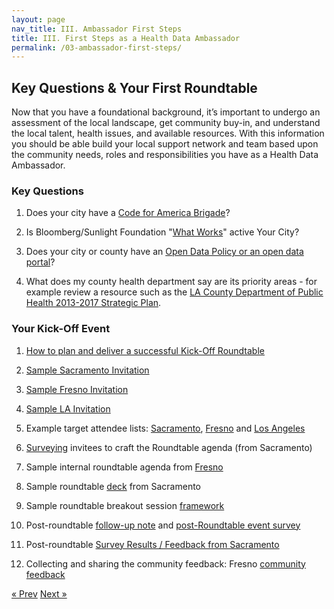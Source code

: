 ```yaml
---
layout: page
nav_title: III. Ambassador First Steps
title: III. First Steps as a Health Data Ambassador
permalink: /03-ambassador-first-steps/
---
```


## Key Questions & Your First Roundtable

Now that you have a foundational background, it’s important to undergo an assessment of the local landscape, get community buy-in, and understand the local talent, health issues, and available resources. With this information you should be able build your local support network and team based upon the community needs, roles and responsibilities you have as a Health Data Ambassador.

### Key Questions

1. Does your city have a [Code for America ](http://www.codeforamerica.org/brigade/)[Brigade](http://www.google.com/url?q=http%3A%2F%2Fwww.codeforamerica.org%2Fbrigade%2F&sa=D&sntz=1&usg=AFQjCNG9CzrrkUTALgF1IfFxc5ilNGeXpA)?

2. Is Bloomberg/Sunlight Foundation "[What Works](https://sunlightfoundation.com/blog/2015/04/20/opening-data-for-stronger-cities-the-what-works-cities-initiative/)" active Your City?

3. Does your city or county have an [Open Data Policy or an open data portal](https://sunlightfoundation.com/policy/opendatamap/)?

4. What does my county health department say are its priority areas - for example review a resource such as the [LA County Department of Public Health 2013-2017 Strategic Plan](http://publichealth.lacounty.gov/plan/Highlights/Strategic_Plan/Strategic_Plan_2013-2017.htm).

### Your Kick-Off Event

1. [How to plan and deliver a successful ](https://docs.google.com/document/d/1FGVDH2Gs99a5gp9l37JFmBAtqu9q6lygQRbgHoPuB6U/edit)[Kick-Off Roundtable](https://docs.google.com/document/d/1FGVDH2Gs99a5gp9l37JFmBAtqu9q6lygQRbgHoPuB6U/edit)

2. [Sample Sacramento Invitation](https://docs.google.com/document/d/1cfW5rRIZ_2iYOJRCLo142cC0QiMtrb6MuBkrKC0oLo0/edit)

3. [Sample Fresno Invitation ](https://drive.google.com/a/mail.fresnostate.edu/file/d/0Bwxgp-Itpq3dSnZjWmNjSUw1dG8/view?usp=sharing)

4. [Sample LA Invitation ](https://drive.google.com/file/d/0B0Fac_fiGo-cd1dRUnN3TkhaLTA/view?usp=sharing)

5. Example target attendee lists: [Sacramento](https://docs.google.com/spreadsheets/d/1hQ5QYg6FhTQMLmjynAZSIkWrYSqszEaqbNKV9chzvYA/edit#gid=0), [Fresno](https://docs.google.com/spreadsheets/d/1_uCx5Usm1yxgHEa8Pe2N0ObWfSzcvdl1-l2iUMhVb8c/edit#gid=387999840) and [Los Angeles](https://docs.google.com/spreadsheets/d/1FXMxQ9iwzdEnR-9LiPZTwKykdEYo_DpnOagW4lfsfis/edit#gid=1993122790)

5. [Surveying](https://docs.google.com/forms/d/19BWluasElNG_hXpfT-oc8bRs8ZH65ig961mKyj-iRAw/edit) invitees to craft the Roundtable agenda (from Sacramento)

6. Sample internal roundtable agenda from [Fresno](https://docs.google.com/document/d/1VSHlb_KHidyh6EeezFr228Kg7DTx2erxugXOk5FK33Y/edit)

7. Sample roundtable [deck](https://docs.google.com/presentation/d/16vilotbrC-RHvobsVwIa2mhqZgaPxhvFjmhMf6G2r4A/edit#slide=id.p4) from Sacramento

8. Sample roundtable breakout session [framework](https://docs.google.com/document/d/1VSHlb_KHidyh6EeezFr228Kg7DTx2erxugXOk5FK33Y/edit)

9. Post-roundtable [fo](https://docs.google.com/document/d/14qblMrdVEKwooZcyE3bdSH9IyfF_QjwkBrOpwengvE0/edit)[llow-up note](https://docs.google.com/document/d/14qblMrdVEKwooZcyE3bdSH9IyfF_QjwkBrOpwengvE0/edit) and [post-Roundtable event survey](https://docs.google.com/forms/d/1JCyVjnYtK-E1gdILmHI-o29i3JXFSlG5m3Ppkq_BXao/viewform)

10. Post-roundtable [Survey Results / Feedback from Sacramento](https://drive.google.com/open?id=0B-gzZmgq0h0uQVZHR3NRUHcyanc&authuser=0)

11. Collecting and sharing the community feedback: Fresno [community feedback](https://docs.google.com/document/d/1cxvdViHzZVRGRsZ3cXjscSIOWJNKInfrwLzM2ryqEX8/edit)

<!-- Pagination -->
<div class="pagination">
  <a class="pagination-item older" href="/02-use-cases">&laquo; Prev</a>
  <a class="pagination-item newer" href="/04-public-relations">Next &raquo;</a>
</div>
